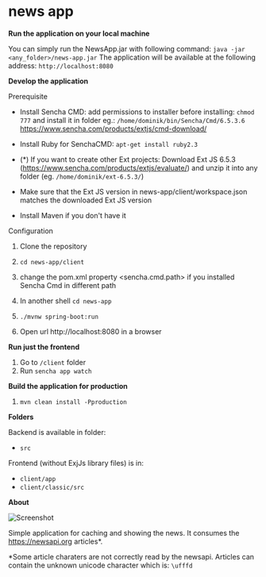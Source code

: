 # news app


**Run the application on your local machine**

You can simply run the NewsApp.jar with following command:
```java -jar <any_folder>/news-app.jar```
The application will be available at the following address:
```http://localhost:8080```


**Develop the application**

Prerequisite

* Install Sencha CMD: add permissions to installer before installing: ```chmod 777``` and install it in folder eg.:
```/home/dominik/bin/Sencha/Cmd/6.5.3.6```
https://www.sencha.com/products/extjs/cmd-download/

* Install Ruby for SenchaCMD: ```apt-get install ruby2.3```
* (*) If you want to create other Ext projects: Download Ext JS 6.5.3 (https://www.sencha.com/products/extjs/evaluate/) and unzip it into any folder (eg. ```/home/dominik/ext-6.5.3/```)
* Make sure that the Ext JS version in news-app/client/workspace.json matches the downloaded Ext JS version
* Install Maven if you don't have it

Configuration
1. Clone the repository
2.  ```cd news-app/client```

5. change the pom.xml property <sencha.cmd.path> if you installed Sencha Cmd in different path
5. In another shell ```cd news-app```
6. ```./mvnw spring-boot:run```
7. Open url http://localhost:8080 in a browser

**Run just the frontend**

1. Go to ```/client``` folder
2. Run ```sencha app watch```


**Build the application for production**

1. ```mvn clean install -Pproduction```

**Folders**

Backend is available in folder:

* ```src```

Frontend (without ExjJs library files) is in:

* ```client/app```
* ```client/classic/src```

**About**

![Screenshot](/screenshot-1.png?raw=true "Screenshot")

Simple application for caching and showing the news. It consumes the https://newsapi.org articles*.

*Some article charaters are not correctly read by the newsapi. Articles can contain the unknown unicode character which is: ```\ufffd```
